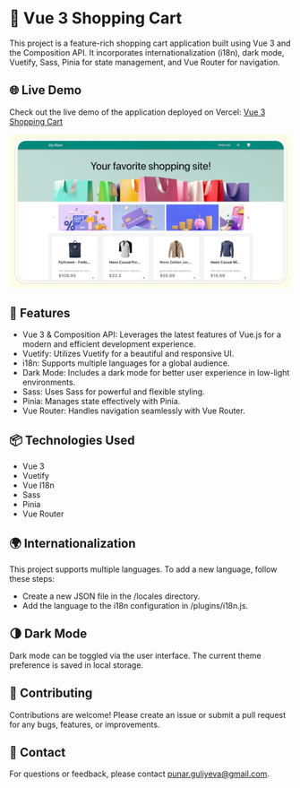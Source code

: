 # 🛒 Vue 3 Shopping Cart

This project is a feature-rich shopping cart application built using Vue 3 and the Composition API. It incorporates internationalization (i18n), dark mode, Vuetify, Sass, Pinia for state management, and Vue Router for navigation.

## 🌐 Live Demo

Check out the live demo of the application deployed on Vercel: [Vue 3 Shopping Cart](https://punars-shopping-app.vercel.app/)

![](/github-assets/preview.png)

## 🌟 Features

- Vue 3 & Composition API: Leverages the latest features of Vue.js for a modern and efficient development experience.
- Vuetify: Utilizes Vuetify for a beautiful and responsive UI.
- i18n: Supports multiple languages for a global audience.
- Dark Mode: Includes a dark mode for better user experience in low-light environments.
- Sass: Uses Sass for powerful and flexible styling.
- Pinia: Manages state effectively with Pinia.
- Vue Router: Handles navigation seamlessly with Vue Router.

## 📦 Technologies Used

- Vue 3
- Vuetify
- Vue I18n
- Sass
- Pinia
- Vue Router

## 🌍 Internationalization

This project supports multiple languages. To add a new language, follow these steps:

- Create a new JSON file in the /locales directory.
- Add the language to the i18n configuration in /plugins/i18n.js.

## 🌗 Dark Mode

Dark mode can be toggled via the user interface. The current theme preference is saved in local storage.

## 🤝 Contributing

Contributions are welcome! Please create an issue or submit a pull request for any bugs, features, or improvements.

## 📧 Contact

For questions or feedback, please contact punar.guliyeva@gmail.com.